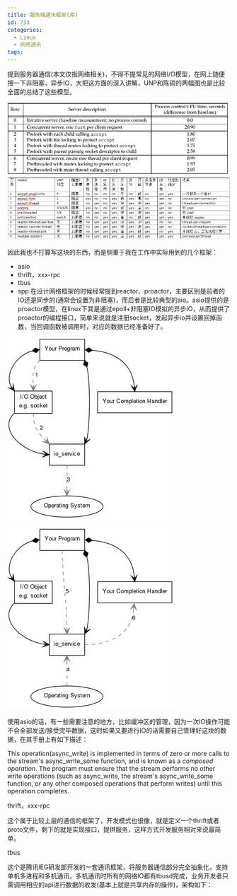 ```yaml
---
title: 服务端通讯框架(库)
id: 733
categories:
  - Linux
  - 网络通讯
tags:
---
```


提到服务器通信(本文仅指网络相关)，不得不提常见的网络I/O模型，在网上随便搜一下非阻塞，异步IO，大把这方面的深入讲解，UNP和陈硕的两幅图也是比较全面的总结了这些模型。

[![unp_io_model](/images/2015/07/unp_io_model.png)](/images/2015/07/unp_io_model.png) [![chenshuo_io_model](/images/2015/07/chenshuo_io_model.png)](/images/2015/07/chenshuo_io_model.png)

因此我也不打算写这块的东西，而是侧重于我在工作中实际用到的几个框架：

*   asio
*   thrift，xxx-rpc
*   tbus
*   spp
在设计网络框架的时候经常提到reactor、proactor，主要区别是前者的IO还是同步的(通常会设置为非阻塞)，而后者是比较典型的aio。asio提供的是proactor模型，在linux下其是通过epoll+非阻塞IO模拟的异步IO，从而提供了proactor的编程接口，简单来说就是注册socket，发起异步io并设置回掉函数，当回调函数被调用时，对应的数据已经准备好了。

[![asio_op1](/images/2015/07/asio_op1.png)](/images/2015/07/asio_op1.png)

[![asio_op2](/images/2015/07/asio_op2.png)](/images/2015/07/asio_op2.png)

使用asio的话，有一些需要注意的地方，比如缓冲区的管理，因为一次IO操作可能不会全部发送/接受完毕数据，这时如果又要进行IO的话需要自己管理好这块的数据，在其手册上有如下描述：

This operation(async_write) is implemented in terms of zero or more calls to the stream's async_write_some function, and is known as a <span class="emphasis">_composed operation_</span>. The program must ensure that the stream performs no other write operations (such as async_write, the stream's async_write_some function, or any other composed operations that perform writes) until this operation completes.

thrift，xxx-rpc

这个属于比较上层的通信的框架了，开发模式也很像，就是定义一个thrift或者proto文件，剩下的就是实现接口，提供服务，这样方式开发服务相对来说最简单。

tbus

这个是腾讯IEG研发部开发的一套通讯框架，将服务器通信部分完全抽象化，支持单机多进程和多机通讯，多机通讯时所有的网络IO都有tbusd完成，业务开发者只需调用相应的api进行数据的收发(基本上就是共享内存的操作)，架构如下：

&nbsp;
